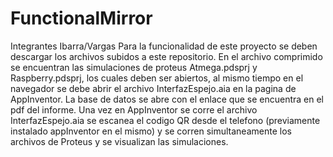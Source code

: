 # FunctionalMirror
Integrantes Ibarra/Vargas
Para la funcionalidad de este proyecto se deben descargar los archivos
subidos a este repositorio.
En el archivo comprimido se encuentran las simulaciones de proteus
Atmega.pdsprj y Raspberry.pdsprj, los cuales deben ser abiertos, al mismo tiempo
en el navegador se debe abrir el archivo InterfazEspejo.aia en la pagina de AppInventor.
La base de datos se abre con el enlace que se encuentra en el pdf del informe.
Una vez en AppInventor se corre el archivo InterfazEspejo.aia se escanea el codigo QR 
desde el telefono (previamente instalado appInventor en el mismo) y se corren simultaneamente
los archivos de Proteus y se visualizan las simulaciones.
